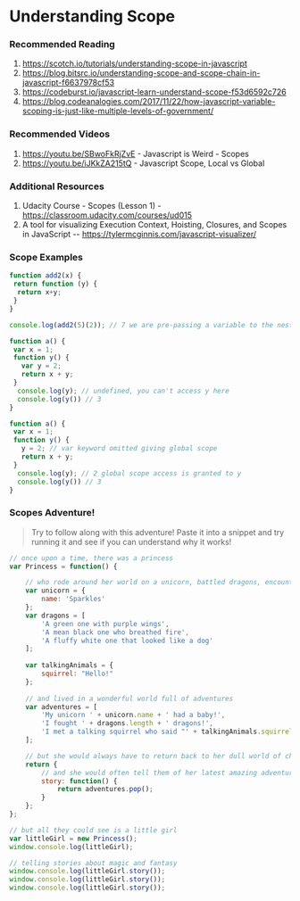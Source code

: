 # Understanding Scope


### Recommended Reading
1. https://scotch.io/tutorials/understanding-scope-in-javascript
2. https://blog.bitsrc.io/understanding-scope-and-scope-chain-in-javascript-f6637978cf53
3. https://codeburst.io/javascript-learn-understand-scope-f53d6592c726
4. https://blog.codeanalogies.com/2017/11/22/how-javascript-variable-scoping-is-just-like-multiple-levels-of-government/

### Recommended Videos
1. https://youtu.be/SBwoFkRjZvE - Javascript is Weird - Scopes
2. https://youtu.be/iJKkZA215tQ - Javascript Scope, Local vs Global

### Additional Resources
1. Udacity Course - Scopes (Lesson 1) - https://classroom.udacity.com/courses/ud015
2. A tool for visualizing Execution Context, Hoisting, Closures, and Scopes in JavaScript -- https://tylermcginnis.com/javascript-visualizer/


### Scope Examples
```javascript
function add2(x) {
 return function (y) {
  return x+y;
 }
}

console.log(add2(5)(2)); // 7 we are pre-passing a variable to the nested function
```
```javascript
function a() {
 var x = 1;
 function y() {
   var y = 2;
   return x + y;
 }
  console.log(y); // undefined, you can't access y here
  console.log(y()) // 3
}
```
```javascript
function a() {
 var x = 1; 
 function y() {
   y = 2; // var keyword omitted giving global scope
   return x + y;
 }
  console.log(y); // 2 global scope access is granted to y
  console.log(y()) // 3
}
```


### Scopes Adventure!
> Try to follow along with this adventure! Paste it into a snippet and try running it and see if you can understand why it works!
```javascript
// once upon a time, there was a princess
var Princess = function() {

    // who rode around her world on a unicorn, battled dragons, encountered talking animals, and many other fantastical things.
    var unicorn = {
        name: 'Sparkles'
    };
    var dragons = [
        'A green one with purple wings',
        'A mean black one who breathed fire',
        'A fluffy white one that looked like a dog'
    ];
       
    var talkingAnimals = {
        squirrel: "Hello!"   
    };
    
    // and lived in a wonderful world full of adventures
    var adventures = [
        'My unicorn ' + unicorn.name + ' had a baby!',
        'I fought ' + dragons.length + ' dragons!',
        'I met a talking squirrel who said "' + talkingAnimals.squirrel + '"'
    ];

    // but she would always have to return back to her dull world of chores and grown-ups
    return {
        // and she would often tell them of her latest amazing adventure as a princess
        story: function() {
            return adventures.pop();
        }
    };
};

// but all they could see is a little girl
var littleGirl = new Princess();
window.console.log(littleGirl);

// telling stories about magic and fantasy
window.console.log(littleGirl.story());
window.console.log(littleGirl.story());
window.console.log(littleGirl.story());
```